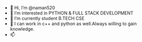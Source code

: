 - 👋 Hi, I’m @naman520
- 👀 I’m interested in PYTHON & FULL STACK DEVELOPMENT
- 🌱 I’m currently student B.TECH CSE
- 💞️ I can work in c++ and python as well.Always willing to gain knowledge.
- 📫 

<!---
naman520/naman520 is a ✨ special ✨ repository because its `README.md` (this file) appears on your GitHub profile.
You can click the Preview link to take a look at your changes.
--->

